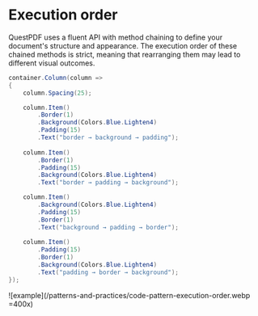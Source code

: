 # Execution order

QuestPDF uses a fluent API with method chaining to define your document's structure and appearance.
The execution order of these chained methods is strict, meaning that rearranging them may lead to different visual outcomes. 

```c#
container.Column(column =>
{
    column.Spacing(25);

    column.Item()
        .Border(1)
        .Background(Colors.Blue.Lighten4)
        .Padding(15)
        .Text("border → background → padding");
    
    column.Item()
        .Border(1)
        .Padding(15)
        .Background(Colors.Blue.Lighten4)
        .Text("border → padding → background");

    column.Item()
        .Background(Colors.Blue.Lighten4)
        .Padding(15)
        .Border(1)
        .Text("background → padding → border");
    
    column.Item()
        .Padding(15)
        .Border(1)
        .Background(Colors.Blue.Lighten4)
        .Text("padding → border → background");
});
```

![example](/patterns-and-practices/code-pattern-execution-order.webp =400x)

